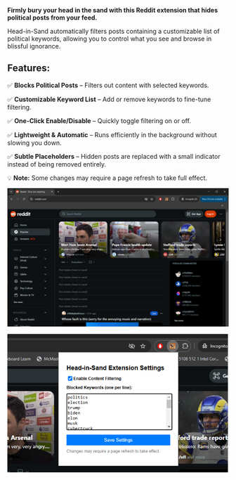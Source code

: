 **Firmly bury your head in the sand with this Reddit extension that hides political posts from your feed.**

Head-in-Sand automatically filters posts containing a customizable list of political keywords, allowing you to control what you see and browse in blissful ignorance.

## Features:
✅ **Blocks Political Posts** – Filters out content with selected keywords.

✅ **Customizable Keyword List** – Add or remove keywords to fine-tune filtering.

✅ **One-Click Enable/Disable** – Quickly toggle filtering on or off.

✅ **Lightweight & Automatic** – Runs efficiently in the background without slowing you down.

✅ **Subtle Placeholders** – Hidden posts are replaced with a small indicator instead of being removed entirely.

💡 **Note:** Some changes may require a page refresh to take full effect.

![Demo of blocking posts](https://github.com/jshuffak/Head-in-Sand/blob/main/demo.png)

![Demo of extension settings](https://github.com/jshuffak/Head-in-Sand/blob/main/demo2.png)